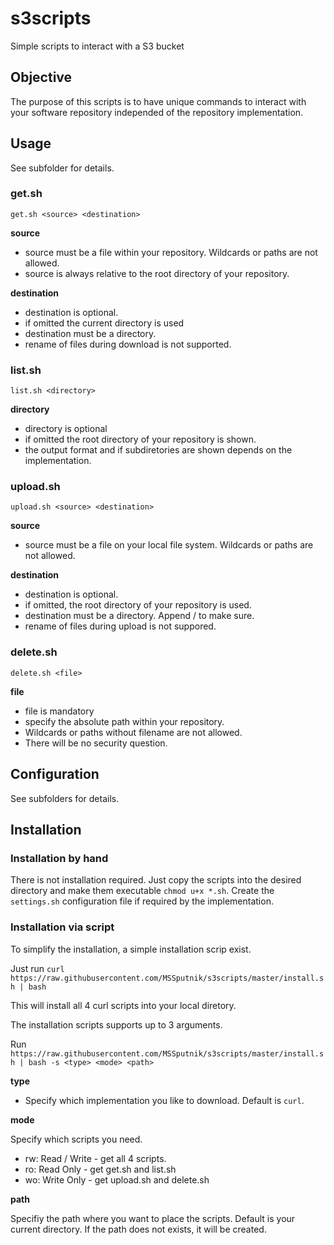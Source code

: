 # s3scripts
Simple scripts to interact with a S3 bucket

## Objective
The purpose of this scripts is to have unique commands to interact with your software repository independed of the repository implementation.

## Usage
See subfolder for details.

### get.sh
`get.sh <source> <destination>`

**source**
- source must be a file within your repository. Wildcards or paths are not allowed.
- source is always relative to the root directory of your repository.

**destination**
- destination is optional.
- if omitted the current directory is used
- destination must be a directory. 
- rename of files during download is not supported.

### list.sh
`list.sh <directory>`

**directory**
- directory is optional
- if omitted the root directory of your repository is shown.
- the output format and if subdiretories are shown depends on the implementation.

### upload.sh
`upload.sh <source> <destination>`

**source**
- source must be a file on your local file system. Wildcards or paths are not allowed.

**destination**
- destination is optional. 
- if omitted, the root directory of your repository is used.
- destination must be a directory. Append / to make sure.
- rename of files during upload is not suppored.

### delete.sh
`delete.sh <file>`

**file**
- file is mandatory
- specify the absolute path within your repository.
- Wildcards or paths without filename are not allowed.
- There will be no security question.

## Configuration
See subfolders for details.

## Installation

### Installation by hand
There is not installation required. Just copy the scripts into the desired directory and make them executable `chmod u+x *.sh`. Create the `settings.sh` configuration file if required by the implementation.

### Installation via script
To simplify the installation, a simple installation scrip exist.

Just run `curl https://raw.githubusercontent.com/MSSputnik/s3scripts/master/install.sh | bash`

This will install all 4 curl scripts into your local diretory.

The installation scripts supports up to 3 arguments.

Run `https://raw.githubusercontent.com/MSSputnik/s3scripts/master/install.sh | bash -s <type> <mode> <path>`

**type**
- Specify which implementation you like to download. Default is `curl`.

**mode**

Specify which scripts you need. 
- rw: Read / Write - get all 4 scripts.
- ro: Read Only - get get.sh and list.sh
- wo: Write Only - get upload.sh and delete.sh

**path**

Specifiy the path where you want to place the scripts. Default is your current directory.
If the path does not exists, it will be created.

